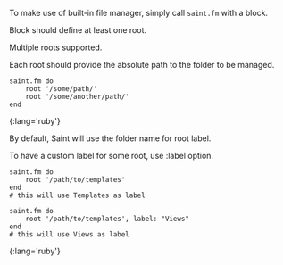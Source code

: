 
To make use of built-in file manager, simply call `saint.fm` with a block.

Block should define at least one root.

Multiple roots supported.

Each root should provide the absolute path to the folder to be managed.

    saint.fm do
        root '/some/path/'
        root '/some/another/path/'
    end
{:lang='ruby'}

By default, Saint will use the folder name for root label.

To have a custom label for some root, use :label option.

    saint.fm do
        root '/path/to/templates'
    end
    # this will use Templates as label

    saint.fm do
        root '/path/to/templates', label: "Views"
    end
    # this will use Views as label
{:lang='ruby'}

